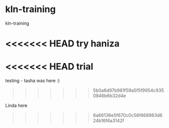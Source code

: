 # kln-training
kln-training

<<<<<<< HEAD
try haniza
=======
<<<<<<< HEAD
trial
=======
testing - tasha was here :)
>>>>>>> 5b0a6d97b981f59a5f5f9954c9350846b6b32d4e

Linda here
>>>>>>> 6a66136e5f670c0c56f468983d624b16f4a3142f
